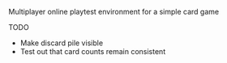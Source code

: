 Multiplayer online playtest environment for a simple card game

TODO
- Make discard pile visible
- Test out that card counts remain consistent
